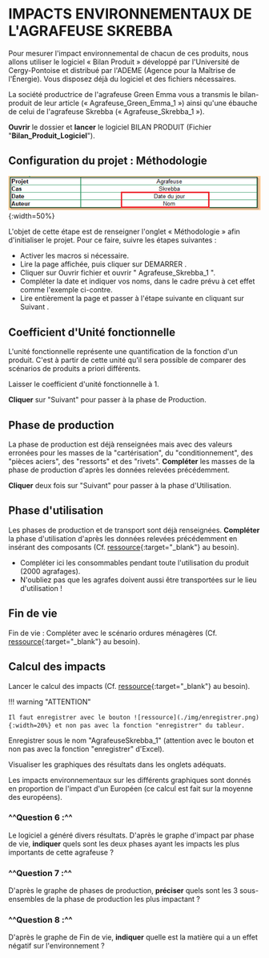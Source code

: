 # IMPACTS ENVIRONNEMENTAUX DE L'AGRAFEUSE SKREBBA

Pour mesurer l'impact environnemental de chacun de ces produits, nous allons utiliser le logiciel « Bilan Produit » développé par l'Université de Cergy-Pontoise et distribué par l'ADEME (Agence pour la Maîtrise de l'Énergie). Vous disposez déjà du logiciel et des fichiers nécessaires.

La société productrice de l'agrafeuse Green Emma vous a transmis le bilan-produit de leur article (« Agrafeuse_Green_Emma_1 ») ainsi qu'une ébauche de celui de l'agrafeuse Skrebba (« Agrafeuse_Skrebba_1 »).

**Ouvrir** le dossier et **lancer** le logiciel BILAN PRODUIT (Fichier "**Bilan_Produit_Logiciel**"). 

## Configuration du projet : Méthodologie

![bp_date_nom](./img/bp_date_nom.png){:width=50%}

L'objet de cette étape est de renseigner l'onglet « Méthodologie » afin d'initialiser le projet. Pour ce faire, suivre les étapes suivantes :

* Activer les macros si nécessaire.
* Lire la page affichée, puis cliquer sur DEMARRER .
* Cliquer sur Ouvrir fichier et ouvrir " Agrafeuse_Skrebba_1 ".
* Compléter la date et indiquer vos noms, dans le cadre prévu à cet effet comme l'exemple ci-contre.
* Lire entièrement la page et passer à l'étape suivante en cliquant sur Suivant .

## Coefficient d'Unité fonctionnelle
L'unité fonctionnelle représente une quantification de la fonction d'un produit. C'est à partir de cette unité qu'il sera possible de comparer des scénarios de produits a priori différents.

Laisser le coefficient d'unité fonctionnelle à 1.

**Cliquer** sur "Suivant" pour passer à la phase de Production.

## Phase de production

La phase de production est déjà renseignées mais avec des valeurs erronées pour les masses de la "cartérisation", du "conditionnement", des "pièces aciers", des "ressorts" et des "rivets". **Compléter** les masses de la phase de production d'après les données relevées précédemment.

**Cliquer** deux fois sur "Suivant" pour passer à la phase d'Utilisation.

## Phase d'utilisation
Les phases de production et de transport sont déjà renseignées. **Compléter** la phase d'utilisation d'après les données relevées précédemment en insérant des composants (Cf. [ressource](./ressources/bilan_produit-utilisation.pdf){:target="_blank"} au besoin).

* Compléter ici les consommables pendant toute l'utilisation du produit (2000 agrafages).
* N'oubliez pas que les agrafes doivent aussi être transportées sur le lieu d'utilisation !

## Fin de vie
Fin de vie : Compléter avec le scénario ordures ménagères (Cf. [ressource](./ressources/bilan_produit-fdv.pdf){:target="_blank"} au besoin).

## Calcul des impacts
Lancer le calcul des impacts (Cf. [ressource](./ressources/bilan_produit-resultat.pdf){:target="_blank"} au besoin).

!!! warning "ATTENTION"

    Il faut enregistrer avec le bouton ![ressource](./img/enregistrer.png){:width=20%} et non pas avec la fonction "enregistrer" du tableur.

Enregistrer sous le nom "AgrafeuseSkrebba_1" (attention avec le bouton et non pas avec la fonction "enregistrer" d'Excel).

Visualiser les graphiques des résultats dans les onglets adéquats.

Les impacts environnementaux sur les différents graphiques sont donnés en proportion de l'impact d'un Européen (ce calcul est fait sur la moyenne des européens).

### ^^Question 6 :^^ 
Le logiciel a généré divers résultats. D'après le graphe d'impact par phase de vie, **indiquer** quels sont les deux phases ayant les impacts les plus importants de cette agrafeuse ?

### ^^Question 7 :^^ 
D'après le graphe de phases de production, **préciser** quels sont les 3 sous-ensembles de la phase de production les plus impactant ?

### ^^Question 8 :^^ 
D'après le graphe de Fin de vie, **indiquer** quelle est la matière qui a un effet négatif sur l'environnement ?
